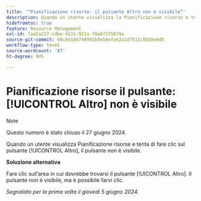 ```yaml
---
title: '“Pianificazione risorse: il pulsante Altro non è visibile”'
description: Quando un utente visualizza la Pianificazione risorse e tenta di fare clic sul pulsante [!UICONTROL Altro], il pulsante non è visibile. È disponibile una soluzione alternativa.
hidefromtoc: true
feature: Resource Management
exl-id: 7aa5a227-cdbe-4131-921a-78a87235879a
source-git-commit: 60c6e186749992b8e56efae2a1d7511c8bb5e4db
workflow-type: tm+mt
source-wordcount: '87'
ht-degree: 94%

---
```


# Pianificazione risorse il pulsante: [!UICONTROL Altro] non è visibile

>[!NOTE]
>
>Questo numero è stato chiuso il 27 giugno 2024.

Quando un utente visualizza Pianificazione risorse e tenta di fare clic sul pulsante [!UICONTROL Altro], il pulsante non è visibile.

**Soluzione alternativa**

Fare clic sull’area in cui dovrebbe trovarsi il pulsante [!UICONTROL Altro]. Il pulsante non è visibile, ma è possibile farvi clic.

_Segnalato per la prima volta il giovedì 5 giugno 2024._
